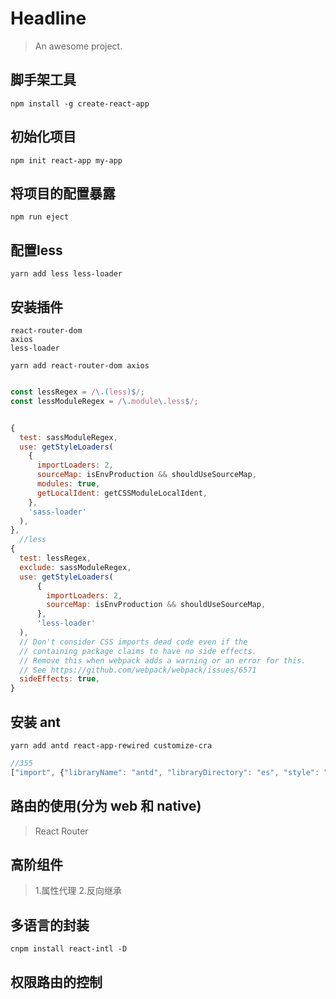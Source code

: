 # Headline

> An awesome project.


## 脚手架工具

    npm install -g create-react-app
    
## 初始化项目

    npm init react-app my-app


## 将项目的配置暴露

    npm run eject
    
    
## 配置less

    yarn add less less-loader
    
    
## 安装插件

    react-router-dom
    axios
    less-loader
    
    yarn add react-router-dom axios
    
```javascript

const lessRegex = /\.(less)$/;
const lessModuleRegex = /\.module\.less$/;


{
  test: sassModuleRegex,
  use: getStyleLoaders(
    {
      importLoaders: 2,
      sourceMap: isEnvProduction && shouldUseSourceMap,
      modules: true,
      getLocalIdent: getCSSModuleLocalIdent,
    },
    'sass-loader'
  ),
},
  //less
{
  test: lessRegex,
  exclude: sassModuleRegex,
  use: getStyleLoaders(
      {
        importLoaders: 2,
        sourceMap: isEnvProduction && shouldUseSourceMap,
      },
      'less-loader'
  ),
  // Don't consider CSS imports dead code even if the
  // containing package claims to have no side effects.
  // Remove this when webpack adds a warning or an error for this.
  // See https://github.com/webpack/webpack/issues/6571
  sideEffects: true,
}
```


## 安装 ant 


    yarn add antd react-app-rewired customize-cra


```javascript
//355
["import", {"libraryName": "antd", "libraryDirectory": "es", "style": "css"}], 
```


## 路由的使用(分为 web 和 native)

>React Router




## 高阶组件

> 1.属性代理 2.反向继承

## 多语言的封装
```
cnpm install react-intl -D
```

## 权限路由的控制
